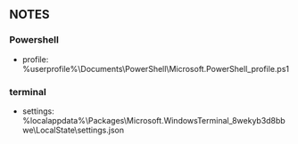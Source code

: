 ## NOTES

### Powershell
- profile: %userprofile%\Documents\PowerShell\Microsoft.PowerShell_profile.ps1

### terminal
- settings: %localappdata%\Packages\Microsoft.WindowsTerminal_8wekyb3d8bbwe\LocalState\settings.json